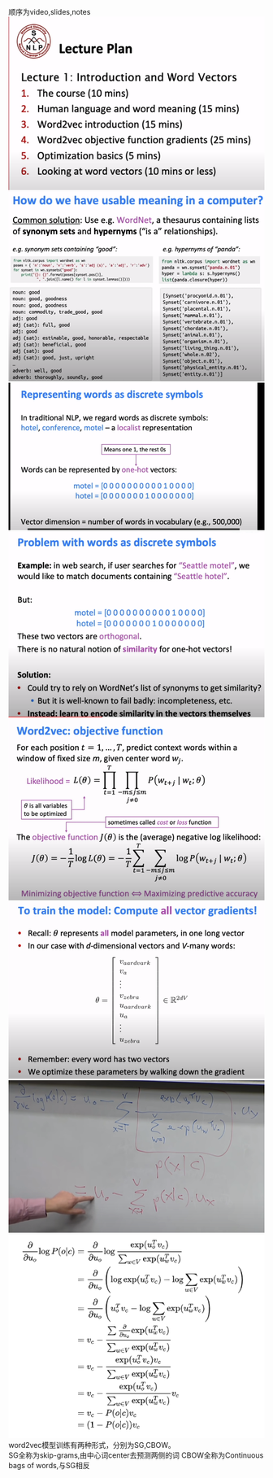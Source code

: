  顺序为video,slides,notes  
![1-1](https://github.com/syyyyyw/cs224N/blob/master/image/1-1.png)
![1-2](https://github.com/syyyyyw/cs224N/blob/master/image/1-2.png)
![1-3](https://github.com/syyyyyw/cs224N/blob/master/image/1-3.png)
![1-4](https://github.com/syyyyyw/cs224N/blob/master/image/1-4.png)
![1-5](https://github.com/syyyyyw/cs224N/blob/master/image/1-5.png)
![1-6](https://github.com/syyyyyw/cs224N/blob/master/image/1-6.png)
![1-7](https://github.com/syyyyyw/cs224N/blob/master/image/1-7.png)
![1-8](https://github.com/syyyyyw/cs224N/blob/master/image/1-8.png)  
word2vec模型训练有两种形式，分别为SG,CBOW。  
SG全称为skip-grams,由中心词center去预测两侧的词
CBOW全称为Continuous bags of words,与SG相反
